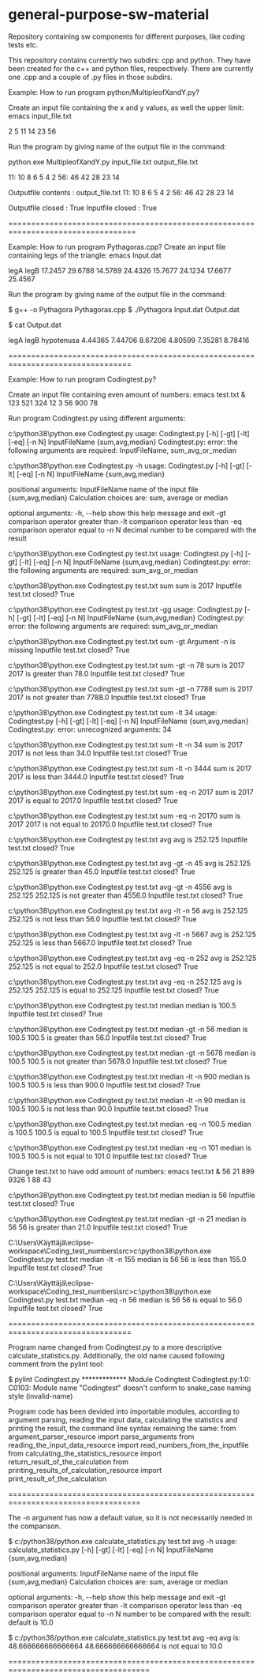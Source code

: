 # general-purpose-sw-material
Repository containing sw components for different purposes, like coding tests etc.

This repository contains currently two subdirs: cpp and python. They have been created for the c++ and python files, respectively.
There are currently one .cpp and a couple of .py files in those subdirs.

Example: How to run program python/MultipleofXandY.py?

Create an input file containing the x and y values, as well the upper limit:
emacs input_file.txt

2 5 11
14 23 56

Run the program by giving name of the output file in the command:

python.exe MultipleofXandY.py input_file.txt output_file.txt

11: 10 8 6 5 4 2
56: 46 42 28 23 14


Outputfile contents : output_file.txt
11: 10 8 6 5 4 2
56: 46 42 28 23 14

Outputfile  closed : True
Inputfile closed : True

==================================================================================

Example: How to run program Pythagoras.cpp?
Create an input file containing legs of the triangle:
emacs Input.dat

legA    legB
17.2457 29.6788
14.5789 24.4326
15.7677 24.1234
17.6677 25.4567

Run the program by giving name of the output file in the command:

$ g++ -o Pythagora Pythagoras.cpp
$ ./Pythagora Input.dat Output.dat

$ cat Output.dat

legA    legB      hypotenusa
4.44365 7.44706   8.67206
4.80599 7.35281   8.78416

=================================================================================

Example: How to run program Codingtest.py?

Create an input file containing even amount of numbers:
emacs test.txt &
123
521
324
12
3
56
900
78

Run program Codingtest.py using different arguments:

c:\python38\python.exe Codingtest.py
usage: Codingtest.py [-h] [-gt] [-lt] [-eq] [-n N] InputFileName {sum,avg,median}
Codingtest.py: error: the following arguments are required: InputFileName, sum_avg_or_median


c:\python38\python.exe Codingtest.py -h
usage: Codingtest.py [-h] [-gt] [-lt] [-eq] [-n N] InputFileName {sum,avg,median}

positional arguments:
  InputFileName     name of the input file
  {sum,avg,median}  Calculation choices are: sum, average or median

optional arguments:
  -h, --help        show this help message and exit
  -gt               comparison operator greater than
  -lt               comparison operator less than
  -eq               comparison operator equal to
  -n N              decimal number to be compared with the result


c:\python38\python.exe Codingtest.py test.txt
usage: Codingtest.py [-h] [-gt] [-lt] [-eq] [-n N] InputFileName {sum,avg,median}
Codingtest.py: error: the following arguments are required: sum_avg_or_median


c:\python38\python.exe Codingtest.py test.txt sum
sum is 2017
Inputfile test.txt closed? True


c:\python38\python.exe Codingtest.py test.txt -gg
usage: Codingtest.py [-h] [-gt] [-lt] [-eq] [-n N] InputFileName {sum,avg,median}
Codingtest.py: error: the following arguments are required: sum_avg_or_median


c:\python38\python.exe Codingtest.py test.txt sum -gt
Argument -n is missing
Inputfile test.txt closed? True


c:\python38\python.exe Codingtest.py test.txt sum -gt -n 78
sum is 2017
2017 is greater than 78.0
Inputfile test.txt closed? True


c:\python38\python.exe Codingtest.py test.txt sum -gt -n 7788
sum is 2017
2017 is not greater than 7788.0
Inputfile test.txt closed? True

c:\python38\python.exe Codingtest.py test.txt sum -lt 34
usage: Codingtest.py [-h] [-gt] [-lt] [-eq] [-n N] InputFileName {sum,avg,median}
Codingtest.py: error: unrecognized arguments: 34


c:\python38\python.exe Codingtest.py test.txt sum -lt -n 34
sum is 2017
2017 is not less than 34.0
Inputfile test.txt closed? True


c:\python38\python.exe Codingtest.py test.txt sum -lt -n 3444
sum is 2017
2017 is less than 3444.0
Inputfile test.txt closed? True


c:\python38\python.exe Codingtest.py test.txt sum -eq -n 2017
sum is 2017
2017 is equal to 2017.0
Inputfile test.txt closed? True


c:\python38\python.exe Codingtest.py test.txt sum -eq -n 20170
sum is 2017
2017 is not equal to 20170.0
Inputfile test.txt closed? True


c:\python38\python.exe Codingtest.py test.txt avg
avg is 252.125
Inputfile test.txt closed? True


c:\python38\python.exe Codingtest.py test.txt avg -gt -n 45
avg is 252.125
252.125 is greater than 45.0
Inputfile test.txt closed? True


c:\python38\python.exe Codingtest.py test.txt avg -gt -n 4556
avg is 252.125
252.125 is not greater than 4556.0
Inputfile test.txt closed? True


c:\python38\python.exe Codingtest.py test.txt avg -lt -n 56
avg is 252.125
252.125 is not less than 56.0
Inputfile test.txt closed? True


c:\python38\python.exe Codingtest.py test.txt avg -lt -n 5667
avg is 252.125
252.125 is less than 5667.0
Inputfile test.txt closed? True


c:\python38\python.exe Codingtest.py test.txt avg -eq -n 252
avg is 252.125
252.125 is not equal to 252.0
Inputfile test.txt closed? True


c:\python38\python.exe Codingtest.py test.txt avg -eq -n 252.125
avg is 252.125
252.125 is equal to 252.125
Inputfile test.txt closed? True


c:\python38\python.exe Codingtest.py test.txt median
median is 100.5
Inputfile test.txt closed? True


c:\python38\python.exe Codingtest.py test.txt median -gt -n 56
median is 100.5
100.5 is greater than 56.0
Inputfile test.txt closed? True


c:\python38\python.exe Codingtest.py test.txt median -gt -n 5678
median is 100.5
100.5 is not greater than 5678.0
Inputfile test.txt closed? True


c:\python38\python.exe Codingtest.py test.txt median -lt -n 900
median is 100.5
100.5 is less than 900.0
Inputfile test.txt closed? True


c:\python38\python.exe Codingtest.py test.txt median -lt -n 90
median is 100.5
100.5 is not less than 90.0
Inputfile test.txt closed? True


c:\python38\python.exe Codingtest.py test.txt median -eq -n 100.5
median is 100.5
100.5 is equal to 100.5
Inputfile test.txt closed? True


c:\python38\python.exe Codingtest.py test.txt median -eq -n 101
median is 100.5
100.5 is not equal to 101.0
Inputfile test.txt closed? True


Change test.txt to have odd amount of numbers:
emacs test.txt &
56
21
899
9326
1
88
43

c:\python38\python.exe Codingtest.py test.txt median
median is 56
Inputfile test.txt closed? True

c:\python38\python.exe Codingtest.py test.txt median -gt -n 21
median is 56
56 is greater than 21.0
Inputfile test.txt closed? True

C:\Users\Käyttäjä\eclipse-workspace\Coding_test_numbers\src>c:\python38\python.exe Codingtest.py test.txt median -lt -n 155
median is 56
56 is less than 155.0
Inputfile test.txt closed? True

C:\Users\Käyttäjä\eclipse-workspace\Coding_test_numbers\src>c:\python38\python.exe Codingtest.py test.txt median -eq -n 56
median is 56
56 is equal to 56.0
Inputfile test.txt closed? True

=================================================================================

Program name changed from Codingtest.py to a more descriptive calculate_statistics.py.
Additionally, the old name caused following comment from the pylint tool:

$ pylint Codingtest.py
************* Module Codingtest
Codingtest.py:1:0: C0103: Module name "Codingtest" doesn't conform to snake_case naming style (invalid-name)

Program code has been devided into importable modules, according to argument parsing, reading the input data,
calculating the statistics and printing the result, the command line syntax remaining the same:
from argument_parser_resource import parse_arguments
from reading_the_input_data_resource import read_numbers_from_the_inputfile
from calculating_the_statistics_resource import return_result_of_the_calculation
from printing_results_of_calculation_resource import print_result_of_the_calculation

===================================================================================

The -n argument has now a default value, so it is not necessarily needed in the comparison.

$ c:/python38/python.exe calculate_statistics.py test.txt avg -h
usage: calculate_statistics.py [-h] [-gt] [-lt] [-eq] [-n N] InputFileName {sum,avg,median}

positional arguments:
  InputFileName     name of the input file
  {sum,avg,median}  Calculation choices are: sum, average or median

optional arguments:
  -h, --help        show this help message and exit
  -gt               comparison operator greater than
  -lt               comparison operator less than
  -eq               comparison operator equal to
  -n N              number to be compared with the result: default is 10.0


$ c:/python38/python.exe calculate_statistics.py test.txt avg -eq
avg is: 48.666666666666664
48.666666666666664 is not equal to 10.0

=====================================================================================

